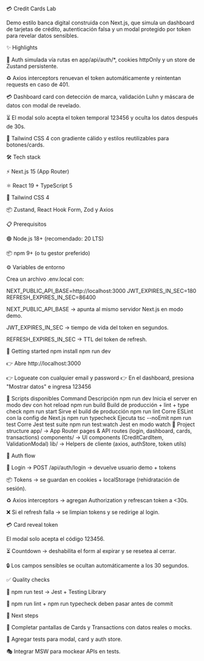 ﻿💳 Credit Cards Lab

Demo estilo banca digital construida con Next.js, que simula un dashboard de tarjetas de crédito, autenticación falsa y un modal protegido por token para revelar datos sensibles.

✨ Highlights

🔐 Auth simulada vía rutas en app/api/auth/*, cookies httpOnly y un store de Zustand persistente.

♻️ Axios interceptors renuevan el token automáticamente y reintentan requests en caso de 401.

💳 Dashboard card con detección de marca, validación Luhn y máscara de datos con modal de revelado.

⏳ El modal solo acepta el token temporal 123456 y oculta los datos después de 30s.

🎨 Tailwind CSS 4 con gradiente cálido y estilos reutilizables para botones/cards.

🛠 Tech stack

⚡ Next.js 15 (App Router)

⚛️ React 19 + TypeScript 5

🎨 Tailwind CSS 4

📦 Zustand, React Hook Form, Zod y Axios

📋 Prerequisitos

🟢 Node.js 18+ (recomendado: 20 LTS)

📦 npm 9+ (o tu gestor preferido)

⚙️ Variables de entorno

Crea un archivo .env.local con:

NEXT_PUBLIC_API_BASE=http://localhost:3000
JWT_EXPIRES_IN_SEC=180
REFRESH_EXPIRES_IN_SEC=86400


NEXT_PUBLIC_API_BASE → apunta al mismo servidor Next.js en modo demo.

JWT_EXPIRES_IN_SEC → tiempo de vida del token en segundos.

REFRESH_EXPIRES_IN_SEC → TTL del token de refresh.

🚀 Getting started
npm install
npm run dev


👉 Abre http://localhost:3000

👉 Logueate con cualquier email y password
👉 En el dashboard, presiona "Mostrar datos" e ingresa 123456

📜 Scripts disponibles
Command	Descripción
npm run dev	Inicia el server en modo dev con hot reload
npm run build	Build de producción + lint + type check
npm run start	Sirve el build de producción
npm run lint	Corre ESLint con la config de Next.js
npm run typecheck	Ejecuta tsc --noEmit
npm run test	Corre Jest test suite
npm run test:watch	Jest en modo watch
📂 Project structure
app/         → App Router pages & API routes (login, dashboard, cards, transactions)
components/  → UI components (CreditCardItem, ValidationModal)
lib/         → Helpers de cliente (axios, authStore, token utils)

🔑 Auth flow

🔑 Login → POST /api/auth/login → devuelve usuario demo + tokens

📦 Tokens → se guardan en cookies + localStorage (rehidratación de sesión).

♻️ Axios interceptors → agregan Authorization y refrescan token a <30s.

❌ Si el refresh falla → se limpian tokens y se redirige al login.

💳 Card reveal token

El modal solo acepta el código 123456.

⏳ Countdown → deshabilita el form al expirar y se resetea al cerrar.

🔒 Los campos sensibles se ocultan automáticamente a los 30 segundos.

✅ Quality checks

🧪 npm run test → Jest + Testing Library

🧹 npm run lint + npm run typecheck deben pasar antes de commit

🚧 Next steps

🏦 Completar pantallas de Cards y Transactions con datos reales o mocks.

🧪 Agregar tests para modal, card y auth store.

🎭 Integrar MSW para mockear APIs en tests.